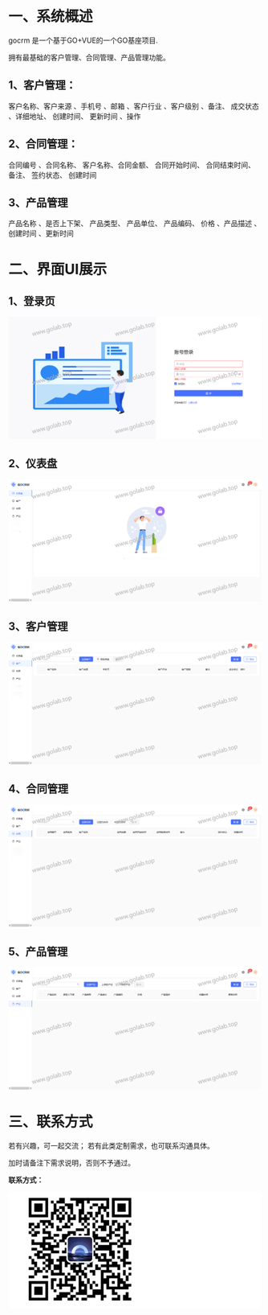 # 一、系统概述

gocrm 是一个基于GO+VUE的一个GO基座项目.

拥有最基础的客户管理、合同管理、产品管理功能。

## 1、客户管理：

客户名称、客户来源    、手机号    、邮箱    、客户行业    、客户级别    、备注、    成交状态    、详细地址、    创建时间、    更新时间    、操作

## 2、合同管理：

合同编号    、合同名称、    客户名称、合同金额、    合同开始时间、    合同结束时间、    备注、    签约状态、    创建时间    

## 3、产品管理

产品名称    、是否上下架、    产品类型、    产品单位、    产品编码、    价格    、产品描述    、创建时间    、更新时间 

# 二、界面UI展示

## 1、登录页

![alt text](image.png)

## 2、仪表盘

![alt text](image-1.png)

## 3、客户管理

![alt text](image-2.png)

## 4、合同管理

![alt text](image-3.png)

## 5、产品管理

![alt text](image-4.png)

# 三、联系方式

若有兴趣，可一起交流；
若有此类定制需求，也可联系沟通具体。

加时请备注下需求说明，否则不予通过。

**联系方式：**

![alt text](image-7.png)
